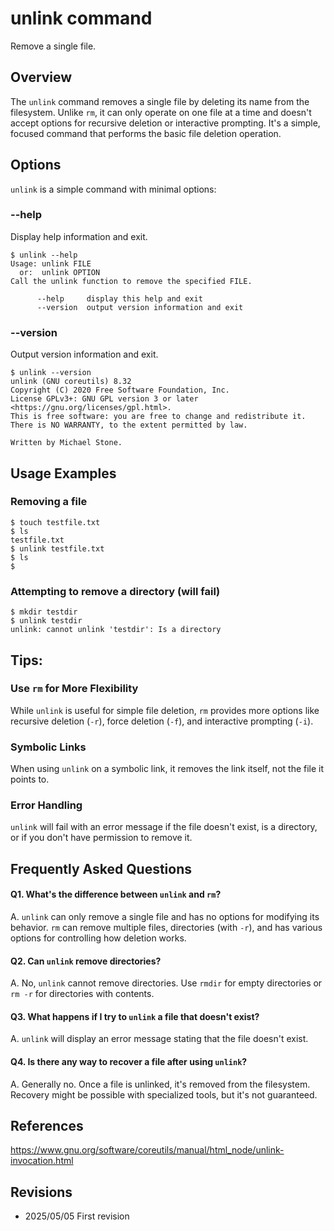 # unlink command

Remove a single file.

## Overview

The `unlink` command removes a single file by deleting its name from the filesystem. Unlike `rm`, it can only operate on one file at a time and doesn't accept options for recursive deletion or interactive prompting. It's a simple, focused command that performs the basic file deletion operation.

## Options

`unlink` is a simple command with minimal options:

### **--help**

Display help information and exit.

```console
$ unlink --help
Usage: unlink FILE
  or:  unlink OPTION
Call the unlink function to remove the specified FILE.

      --help     display this help and exit
      --version  output version information and exit
```

### **--version**

Output version information and exit.

```console
$ unlink --version
unlink (GNU coreutils) 8.32
Copyright (C) 2020 Free Software Foundation, Inc.
License GPLv3+: GNU GPL version 3 or later <https://gnu.org/licenses/gpl.html>.
This is free software: you are free to change and redistribute it.
There is NO WARRANTY, to the extent permitted by law.

Written by Michael Stone.
```

## Usage Examples

### Removing a file

```console
$ touch testfile.txt
$ ls
testfile.txt
$ unlink testfile.txt
$ ls
$
```

### Attempting to remove a directory (will fail)

```console
$ mkdir testdir
$ unlink testdir
unlink: cannot unlink 'testdir': Is a directory
```

## Tips:

### Use `rm` for More Flexibility

While `unlink` is useful for simple file deletion, `rm` provides more options like recursive deletion (`-r`), force deletion (`-f`), and interactive prompting (`-i`).

### Symbolic Links

When using `unlink` on a symbolic link, it removes the link itself, not the file it points to.

### Error Handling

`unlink` will fail with an error message if the file doesn't exist, is a directory, or if you don't have permission to remove it.

## Frequently Asked Questions

#### Q1. What's the difference between `unlink` and `rm`?
A. `unlink` can only remove a single file and has no options for modifying its behavior. `rm` can remove multiple files, directories (with `-r`), and has various options for controlling how deletion works.

#### Q2. Can `unlink` remove directories?
A. No, `unlink` cannot remove directories. Use `rmdir` for empty directories or `rm -r` for directories with contents.

#### Q3. What happens if I try to `unlink` a file that doesn't exist?
A. `unlink` will display an error message stating that the file doesn't exist.

#### Q4. Is there any way to recover a file after using `unlink`?
A. Generally no. Once a file is unlinked, it's removed from the filesystem. Recovery might be possible with specialized tools, but it's not guaranteed.

## References

https://www.gnu.org/software/coreutils/manual/html_node/unlink-invocation.html

## Revisions

- 2025/05/05 First revision